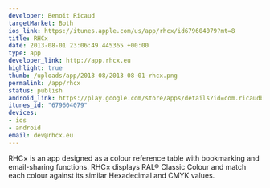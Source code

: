 ```yaml
--- 
developer: Benoit Ricaud
targetMarket: Both
ios_link: https://itunes.apple.com/us/app/rhcx/id679604079?mt=8
title: RHCx
date: 2013-08-01 23:06:49.445365 +00:00
type: app
developer_link: http://app.rhcx.eu
highlight: true
thumb: /uploads/app/2013-08/2013-08-01-rhcx.png
permalink: /app/rhcx
status: publish
android_link: https://play.google.com/store/apps/details?id=com.ricaudbenoit.RHCx
itunes_id: "679604079"
devices: 
- ios
- android
email: dev@rhcx.eu
---
```


RHC× is an app designed as a colour reference table with bookmarking and email-sharing functions. RHC× displays RAL® Classic Colour and match each colour against its similar Hexadecimal and CMYK values.
